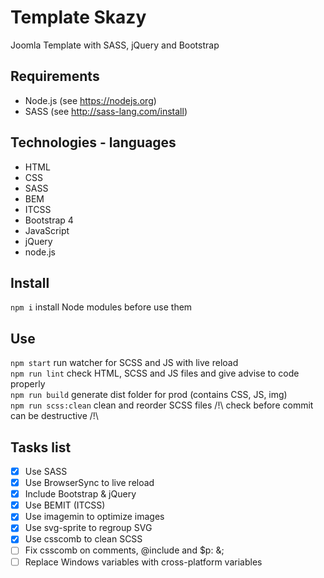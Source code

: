 # Template Skazy
Joomla Template with SASS, jQuery and Bootstrap

## Requirements
- Node.js (see https://nodejs.org)
- SASS (see http://sass-lang.com/install)

## Technologies - languages
- HTML
- CSS
- SASS
- BEM
- ITCSS
- Bootstrap 4
- JavaScript
- jQuery
- node.js

## Install
```npm i``` install Node modules before use them  

## Use
```npm start``` run watcher for SCSS and JS with live reload  
```npm run lint``` check HTML, SCSS and JS files and give advise to code properly  
```npm run build``` generate dist folder for prod (contains CSS, JS, img)  
```npm run scss:clean``` clean and reorder SCSS files /!\ check before commit can be destructive /!\  

## Tasks list
- [x] Use SASS
- [x] Use BrowserSync to live reload
- [x] Include Bootstrap & jQuery
- [x] Use BEMIT (ITCSS)
- [x] Use imagemin to optimize images
- [x] Use svg-sprite to regroup SVG
- [x] Use csscomb to clean SCSS
- [ ] Fix csscomb on comments, @include and $p: &;
- [ ] Replace Windows variables with cross-platform variables
